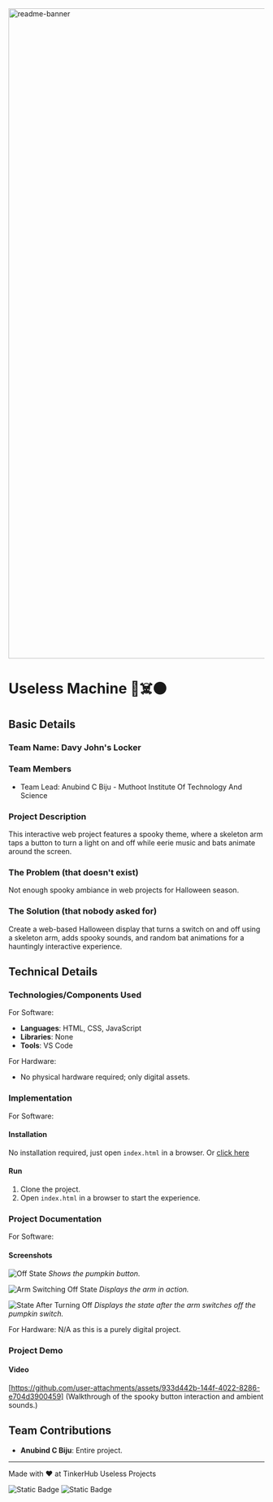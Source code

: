 <img width="1280" alt="readme-banner" src="https://github.com/user-attachments/assets/35332e92-44cb-425b-9dff-27bcf1023c6c">

# Useless Machine 🎃☠️⚫

## Basic Details
### Team Name: Davy John's Locker

### Team Members
- Team Lead: Anubind C Biju - Muthoot Institute Of Technology And Science

### Project Description
This interactive web project features a spooky theme, where a skeleton arm taps a button to turn a light on and off while eerie music and bats animate around the screen.

### The Problem (that doesn't exist)
Not enough spooky ambiance in web projects for Halloween season.

### The Solution (that nobody asked for)
Create a web-based Halloween display that turns a switch on and off using a skeleton arm, adds spooky sounds, and random bat animations for a hauntingly interactive experience.

## Technical Details
### Technologies/Components Used
For Software:
- **Languages**: HTML, CSS, JavaScript
- **Libraries**: None
- **Tools**: VS Code

For Hardware:
- No physical hardware required; only digital assets.

### Implementation
For Software:
#### Installation
No installation required, just open `index.html` in a browser.
Or [click here](https://anubix05.github.io/Useless-Project/)

#### Run
1. Clone the project.
2. Open `index.html` in a browser to start the experience.

### Project Documentation
For Software:

#### Screenshots
![Off State](https://github.com/user-attachments/assets/3a890058-f216-49e6-b04f-f8740b690180)
*Shows the pumpkin button.*


![Arm Switching Off State](https://github.com/user-attachments/assets/5a7e4d4f-8540-4921-b3fc-e47141eafaf7)
*Displays the arm in action.*


![State After Turning Off](https://github.com/user-attachments/assets/1451baed-e70a-456e-a760-2d132e8e8dd3)
*Displays the state after the arm switches off the pumpkin switch.*


For Hardware:
N/A as this is a purely digital project.

### Project Demo
#### Video
[https://github.com/user-attachments/assets/933d442b-144f-4022-8286-e704d3900459]
(Walkthrough of the spooky button interaction and ambient sounds.)


## Team Contributions
- **Anubind C Biju**: Entire project.

---
Made with ❤️ at TinkerHub Useless Projects 

![Static Badge](https://img.shields.io/badge/TinkerHub-24?color=%23000000&link=https%3A%2F%2Fwww.tinkerhub.org%2F)
![Static Badge](https://img.shields.io/badge/UselessProject--24-24?link=https%3A%2F%2Fwww.tinkerhub.org%2Fevents%2FQ2Q1TQKX6Q%2FUseless%2520Projects)
